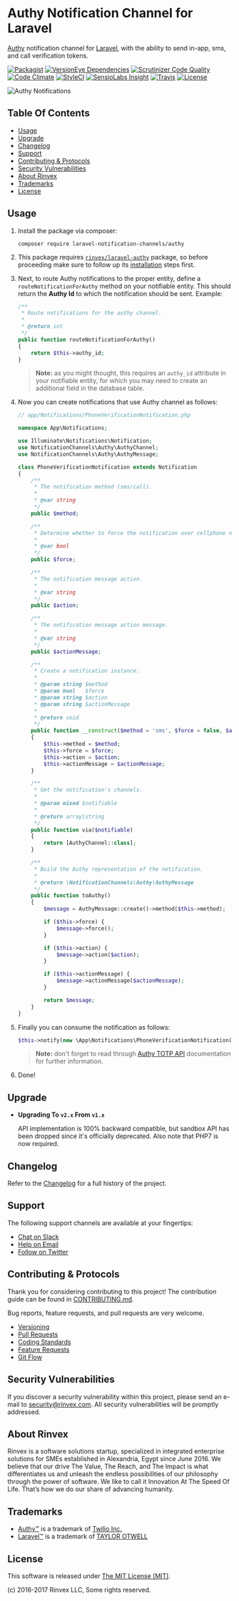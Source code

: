 # Authy Notification Channel for Laravel

[Authy](https://www.authy.com) notification channel for [Laravel](https://laravel.com), with the ability to send in-app, sms, and call verification tokens.

[![Packagist](https://img.shields.io/packagist/v/laravel-notification-channels/authy.svg?label=Packagist&style=flat-square)](https://packagist.org/packages/laravel-notification-channels/authy)
[![VersionEye Dependencies](https://img.shields.io/versioneye/d/php/laravel-notification-channels:authy.svg?label=Dependencies&style=flat-square)](https://www.versioneye.com/php/laravel-notification-channels:authy/)
[![Scrutinizer Code Quality](https://img.shields.io/scrutinizer/g/laravel-notification-channels/authy.svg?label=Scrutinizer&style=flat-square)](https://scrutinizer-ci.com/g/laravel-notification-channels/authy/)
[![Code Climate](https://img.shields.io/codeclimate/github/laravel-notification-channels/authy.svg?label=CodeClimate&style=flat-square)](https://codeclimate.com/github/laravel-notification-channels/authy)
[![StyleCI](https://styleci.io/repos/70840210/shield?branch=master)](https://styleci.io/repos/70840210)
[![SensioLabs Insight](https://img.shields.io/sensiolabs/i/9fb954b8-d059-4198-bab9-8f8acb09ae4a.svg?label=SensioLabs&style=flat-square)](https://insight.sensiolabs.com/projects/9fb954b8-d059-4198-bab9-8f8acb09ae4a)
[![Travis](https://img.shields.io/travis/laravel-notification-channels/authy.svg?style=flat-square)](https://travis-ci.org/laravel-notification-channels/authy)
[![License](https://img.shields.io/packagist/l/laravel-notification-channels/authy.svg?label=License&style=flat-square)](https://github.com/laravel-notification-channels/authy/blob/develop/LICENSE)

![Authy Notifications](https://rinvex.com/assets/frontend/layout/img/products/laravel-notification-channels-authy.png "Authy Notification")


## Table Of Contents

- [Usage](#usage)
- [Upgrade](#upgrade)
- [Changelog](#changelog)
- [Support](#support)
- [Contributing & Protocols](#contributing--protocols)
- [Security Vulnerabilities](#security-vulnerabilities)
- [About Rinvex](#about-rinvex)
- [Trademarks](#trademarks)
- [License](#license)


## Usage

1. Install the package via composer:
    ```shell
    composer require laravel-notification-channels/authy
    ```

2. This package requires [`rinvex/laravel-authy`](https://github.com/rinvex/laravel-authy) package, so before proceeding make sure to follow up its [installation](https://github.com/rinvex/laravel-authy#installation) steps first.

3. Next, to route Authy notifications to the proper entity, define a `routeNotificationForAuthy` method on your notifiable entity. This should return the **Authy Id** to which the notification should be sent. Example:

    ```php
    /**
     * Route notifications for the authy channel.
     *
     * @return int
     */
    public function routeNotificationForAuthy()
    {
        return $this->authy_id;
    }
    ```

    > **Note:** as you might thought, this requires an `authy_id` attribute in your notifiable entity, for which you may need to create an additional field in the database table.

4. Now you can create notifications that use Authy channel as follows:

    ```php
    // app/Notifications/PhoneVerificationNotification.php

    namespace App\Notifications;

    use Illuminate\Notifications\Notification;
    use NotificationChannels\Authy\AuthyChannel;
    use NotificationChannels\Authy\AuthyMessage;

    class PhoneVerificationNotification extends Notification
    {
        /**
         * The notification method (sms/call).
         *
         * @var string
         */
        public $method;

        /**
         * Determine whether to force the notification over cellphone network.
         *
         * @var bool
         */
        public $force;

        /**
         * The notification message action.
         *
         * @var string
         */
        public $action;

        /**
         * The notification message action message.
         *
         * @var string
         */
        public $actionMessage;

        /**
         * Create a notification instance.
         *
         * @param string $method
         * @param bool   $force
         * @param string $action
         * @param string $actionMessage
         *
         * @return void
         */
        public function __construct($method = 'sms', $force = false, $action = null, $actionMessage = null)
        {
            $this->method = $method;
            $this->force = $force;
            $this->action = $action;
            $this->actionMessage = $actionMessage;
        }

        /**
         * Get the notification's channels.
         *
         * @param mixed $notifiable
         *
         * @return array|string
         */
        public function via($notifiable)
        {
            return [AuthyChannel::class];
        }

        /**
         * Build the Authy representation of the notification.
         *
         * @return \NotificationChannels\Authy\AuthyMessage
         */
        public function toAuthy()
        {
            $message = AuthyMessage::create()->method($this->method);

            if ($this->force) {
                $message->force();
            }

            if ($this->action) {
                $message->action($action);
            }

            if ($this->actionMessage) {
                $message->actionMessage($actionMessage);
            }

            return $message;
        }
    }
    ```

5. Finally you can consume the notification as follows:

    ```php
    $this->notify(new \App\Notifications\PhoneVerificationNotification('sms', true));
    ```

    > **Note:** don't forget to read through [Authy TOTP API](https://docs.authy.com/totp.html) documentation for further information.

6. Done!


## Upgrade

- **Upgrading To `v2.x` From `v1.x`**

  API implementation is 100% backward compatible, but sandbox API has been dropped since it's officially deprecated. Also note that PHP7 is now required.


## Changelog

Refer to the [Changelog](CHANGELOG.md) for a full history of the project.


## Support

The following support channels are available at your fingertips:

- [Chat on Slack](https://bit.ly/rinvex-slack)
- [Help on Email](mailto:help@rinvex.com)
- [Follow on Twitter](https://twitter.com/rinvex)


## Contributing & Protocols

Thank you for considering contributing to this project! The contribution guide can be found in [CONTRIBUTING.md](CONTRIBUTING.md).

Bug reports, feature requests, and pull requests are very welcome.

- [Versioning](CONTRIBUTING.md#versioning)
- [Pull Requests](CONTRIBUTING.md#pull-requests)
- [Coding Standards](CONTRIBUTING.md#coding-standards)
- [Feature Requests](CONTRIBUTING.md#feature-requests)
- [Git Flow](CONTRIBUTING.md#git-flow)


## Security Vulnerabilities

If you discover a security vulnerability within this project, please send an e-mail to [security@rinvex.com](security@rinvex.com). All security vulnerabilities will be promptly addressed.


## About Rinvex

Rinvex is a software solutions startup, specialized in integrated enterprise solutions for SMEs established in Alexandria, Egypt since June 2016. We believe that our drive The Value, The Reach, and The Impact is what differentiates us and unleash the endless possibilities of our philosophy through the power of software. We like to call it Innovation At The Speed Of Life. That’s how we do our share of advancing humanity.


## Trademarks

- [Authy™](https://www.authy.com) is a trademark of [Twilio Inc.](https://www.twilio.com)
- [Laravel™](https://laravel.com) is a trademark of [TAYLOR OTWELL](http://taylorotwell.com)


## License

This software is released under [The MIT License (MIT)](LICENSE).

(c) 2016-2017 Rinvex LLC, Some rights reserved.
